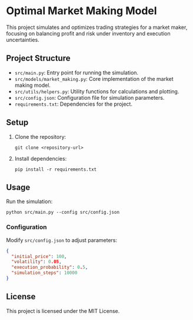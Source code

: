 # Optimal Market Making Model

This project simulates and optimizes trading strategies for a market maker, focusing on balancing profit and risk under inventory and execution uncertainties.

## Project Structure

- `src/main.py`: Entry point for running the simulation.
- `src/models/market_making.py`: Core implementation of the market making model.
- `src/utils/helpers.py`: Utility functions for calculations and plotting.
- `src/config.json`: Configuration file for simulation parameters.
- `requirements.txt`: Dependencies for the project.

## Setup

1. Clone the repository:
   ```
   git clone <repository-url>
   ```
2. Install dependencies:
   ```
   pip install -r requirements.txt
   ```

## Usage

Run the simulation:

```
python src/main.py --config src/config.json
```

### Configuration

Modify `src/config.json` to adjust parameters:

```json
{
  "initial_price": 100,
  "volatility": 0.05,
  "execution_probability": 0.5,
  "simulation_steps": 10000
}
```

## License

This project is licensed under the MIT License.

